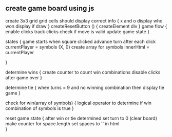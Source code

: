## create game board using js
create  3x3 grid
grid cells should display correct info {
    x and o
    display who won
    display if draw
}
createResetButton () {
createElement div
}
game flow {
    enable clicks
    track clicks 
    check if move is valid
    update game state
}

states {
    game starts when square clicked
    advance turn after each click
    currentPlayer = symbols (X, 0)
    create array for symbols
    innerHtml = currentPlayer

}

determine wins {
    create counter to count win combinations
    disable clicks after game over
}

determine tie {
    when turns = 9
    and no winning combination then display tie game
}

check for win(array of symbols) {
    logical operator to determine if win combination of symbols is true
}

reset game state {
    after win or tie determined
    set turn to 0 (clear board)
    make counter for space.length
    set spaces to '' in html   
}

##
